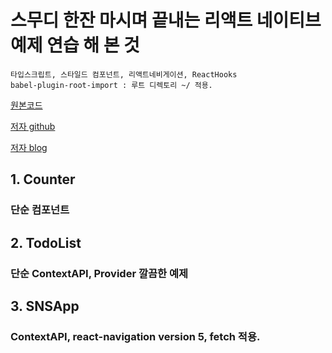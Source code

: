 # 스무디 한잔 마시며 끝내는 리액트 네이티브 예제 연습 해 본 것
```
타입스크립트, 스타일드 컴포넌트, 리액트네비게이션, ReactHooks
babel-plugin-root-import : 루트 디렉토리 ~/ 적용.
```
[원본코드](https://github.com/bjpublic/Reactnative)

[저자 github](https://github.com/dev-yakuza)

[저자 blog](https://dev-yakuza.github.io/ko/)

## 1. Counter
### 단순 컴포넌트 
## 2. TodoList
### 단순 ContextAPI, Provider 깔끔한 예제
## 3. SNSApp
### ContextAPI, react-navigation version 5, fetch 적용.
